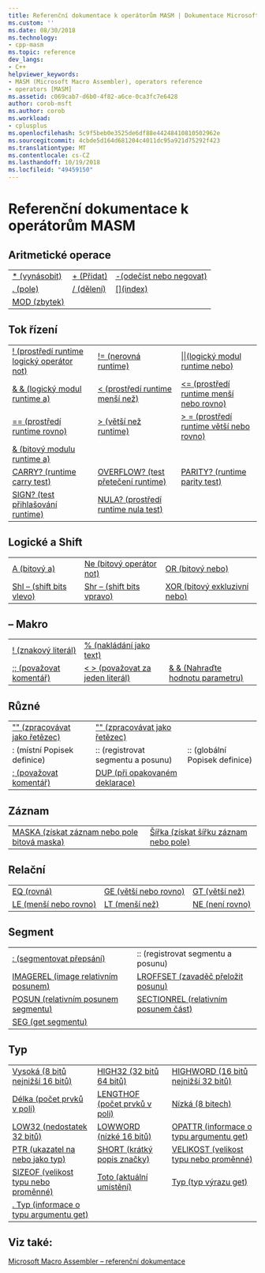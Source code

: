 ```yaml
---
title: Referenční dokumentace k operátorům MASM | Dokumentace Microsoftu
ms.custom: ''
ms.date: 08/30/2018
ms.technology:
- cpp-masm
ms.topic: reference
dev_langs:
- C++
helpviewer_keywords:
- MASM (Microsoft Macro Assembler), operators reference
- operators [MASM]
ms.assetid: c069cab7-d6b0-4f82-a6ce-0ca3fc7e6428
author: corob-msft
ms.author: corob
ms.workload:
- cplusplus
ms.openlocfilehash: 5c9f5beb0e3525de6df88e44248410810502962e
ms.sourcegitcommit: 4cbde5d164d681204c4011dc95a921d75292f423
ms.translationtype: MT
ms.contentlocale: cs-CZ
ms.lasthandoff: 10/19/2018
ms.locfileid: "49459150"
---
```

# <a name="masm-operators-reference"></a>Referenční dokumentace k operátorům MASM

## <a name="arithmetic"></a>Aritmetické operace

||||
|-|-|-|
|[* (vynásobit)](operator-multiply.md)|[+ (Přidat)](operator-add.md)|[-(odečíst nebo negovat)](operator-subtract-2.md)|
|[. (pole)](operator-dot.md)|[/ (dělení)](operator-subtract-1.md)|[&#91;&#93;(index)](operator-brackets.md)|
|[MOD (zbytek)](operator-mod.md)|||

## <a name="control-flow"></a>Tok řízení

||||
|-|-|-|
|[\! (prostředí runtime logický operátor not)](operator-logical-not-masm-run-time.md)|[\!= (nerovná runtime)](operator-not-equal-masm.md)|[&#124;&#124;(logický modul runtime nebo)](operator-logical-or.md)|
|[& & (logický modul runtime a)](operator-logical-and-masm-run-time.md)|[< (prostředí runtime menší než)](operator-less-than-masm-run-time.md)|[\<= (prostředí runtime menší nebo rovno)](operator-less-or-equal-masm-run-time.md)|
|[== (prostředí runtime rovno)](operator-equal-masm-run-time.md)|[> (větší než runtime)](operator-greater-than-masm-run-time.md)|[> = (prostředí runtime větší nebo rovno)](operator-greater-or-equal-masm-run-time.md)|
|[& (bitový modulu runtime a)](operator-bitwise-and.md)|||
|[CARRY? (runtime carry test)](operator-carry-q.md)|[OVERFLOW? (test přetečení runtime)](operator-overflow-q.md)|[PARITY? (runtime parity test)](operator-parity-q.md)|
|[SIGN? (test přihlašování runtime)](operator-sign-q.md)|[NULA? (prostředí runtime nula test)](operator-zero-q.md)||

## <a name="logical-and-shift"></a>Logické a Shift

||||
|-|-|-|
|[A (bitový a)](operator-and.md)|[Ne (bitový operátor not)](operator-not.md)|[OR (bitový nebo)](operator-or.md)|
|[Shl – (shift bits vlevo)](operator-shl.md)|[Shr – (shift bits vpravo)](operator-shr.md)|[XOR (bitový exkluzivní nebo)](operator-xor.md)|

## <a name="macro"></a>– Makro

||||
|-|-|-|
|[\! (znakový literál)](operator-logical-not-masm.md)|[% (nakládání jako text)](operator-percent.md)||
|[;; (považovat komentář)](operator-semicolons.md)|[&lt; &gt; (považovat za jeden literál)](operator-literal.md)|[& & (Nahraďte hodnotu parametru)](operator-logical-and-masm.md)|

## <a name="miscellaneous"></a>Různé

||||
|-|-|-|
|["" (zpracovávat jako řetězec)](operator-single-quote.md)|["" (zpracovávat jako řetězec)](operator-double-quote.md)||
|: (místní Popisek definice)|:: (registrovat segmentu a posunu)|:: (globální Popisek definice)|
|[; (považovat komentář)](operator-semicolon.md)|[DUP (při opakovaném deklarace)](operator-dup.md)||

## <a name="record"></a>Záznam

|||
|-|-|
|[MASKA (získat záznam nebo pole bitová maska)](operator-mask.md)|[Šířka (získat šířku záznam nebo pole)](operator-width.md)|

## <a name="relational"></a>Relační

||||
|-|-|-|
|[EQ (rovná)](operator-eq.md)|[GE (větší nebo rovno)](operator-ge.md)|[GT (větší než)](operator-gt.md)|
|[LE (menší nebo rovno)](operator-le.md)|[LT (menší než)](operator-lt.md)|[NE (není rovno)](operator-ne.md)|

## <a name="segment"></a>Segment

|||
|-|-|
|[: (segmentovat přepsání)](operator-colon.md)|:: (registrovat segmentu a posunu)|
|[IMAGEREL (image relativním posunem)](operator-imagerel.md)|[LROFFSET (zavaděč přeložit posunu)](operator-lroffset.md)|
|[POSUN (relativním posunem segmentu)](operator-offset.md)|[SECTIONREL (relativním posunem část)](operator-sectionrel.md)|
|[SEG (get segmentu)](operator-seg.md)||

## <a name="type"></a>Typ

||||
|-|-|-|
|[Vysoká (8 bitů nejnižší 16 bitů)](operator-high.md)|[HIGH32 (32 bitů 64 bitů)](operator-high32.md)|[HIGHWORD (16 bitů nejnižší 32 bitů)](operator-highword.md)|
|[Délka (počet prvků v poli)](operator-length.md)|[LENGTHOF (počet prvků v poli)](operator-lengthof.md)|[Nízká (8 bitech)](operator-low.md)|
|[LOW32 (nedostatek 32 bitů)](operator-low32.md)|[LOWWORD (nízké 16 bitů)](operator-lowword.md)|[OPATTR (informace o typu argumentu get)](operator-opattr.md)|
|[PTR (ukazatel na nebo jako typ)](operator-ptr.md)|[SHORT (krátký popis značky)](operator-short.md)|[VELIKOST (velikost typu nebo proměnné)](operator-size.md)|
|[SIZEOF (velikost typu nebo proměnné)](operator-sizeof.md)|[Toto (aktuální umístění)](operator-this.md)|[Typ (typ výrazu get)](operator-type.md)|
|[. Typ (informace o typu argumentu get)](operator-dot-type.md)|||

## <a name="see-also"></a>Viz také:

[Microsoft Macro Assembler – referenční dokumentace](microsoft-macro-assembler-reference.md)<br/>
